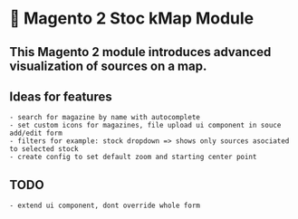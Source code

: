 # 🚀 Magento 2 Stoc kMap Module

## This Magento 2 module introduces advanced visualization of sources on a map.

## Ideas for features

    - search for magazine by name with autocomplete
    - set custom icons for magazines, file upload ui component in souce add/edit form
    - filters for example: stock dropdown => shows only sources asociated to selected stock
    - create config to set default zoom and starting center point

## TODO

    - extend ui component, dont override whole form
